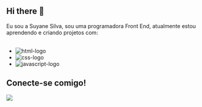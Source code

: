 ## Hi there 👋

Eu sou a Suyane Silva, sou uma programadora Front End, atualmente estou aprendendo e criando projetos com:
<br>
<br>

- <img src="https://img.shields.io/badge/HTML5-E34F26?style=for-the-badge&logo=html5&logoColor=white" alt="html-logo" />
- <img src="https://img.shields.io/badge/CSS3-1572B6?style=for-the-badge&logo=css3&logoColor=white" alt="css-logo" />
- <img src="https://img.shields.io/badge/JavaScript-323330?style=for-the-badge&logo=javascript&logoColor=F7DF1E" alt="javascript-logo" />

## Conecte-se comigo!

<p>
  <a href="https://www.linkedin.com/in/suyane-vitoria-b23752182/"> <img src="https://img.shields.io/badge/LinkedIn-0077B5?style=for-the-badge&logo=linkedin&logoColor=white"/>
    
